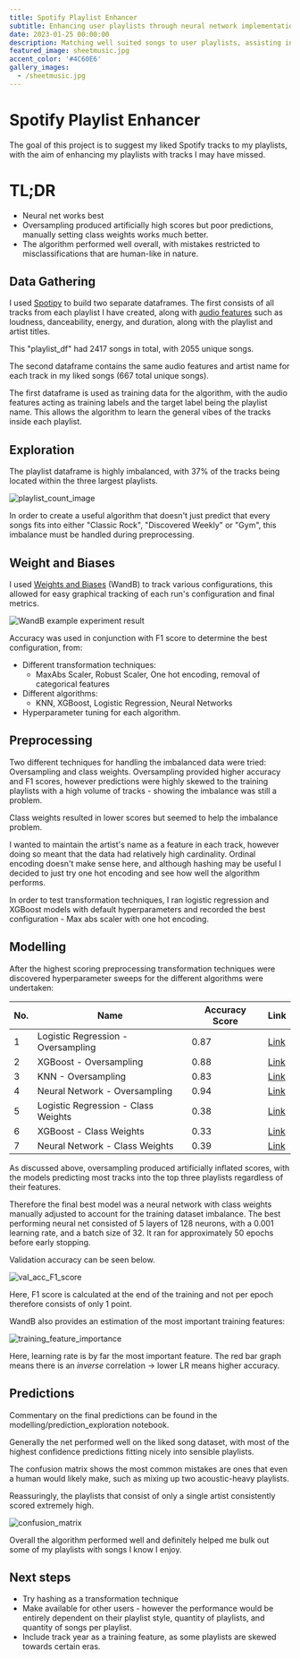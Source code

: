 ```yaml
---
title: Spotify Playlist Enhancer
subtitle: Enhancing user playlists through neural network implementation.
date: 2023-01-25 00:00:00
description: Matching well suited songs to user playlists, assisting in the creation of a well rounded user experience.
featured_image: sheetmusic.jpg
accent_color: '#4C60E6'
gallery_images:
  - /sheetmusic.jpg
---
```


# Spotify Playlist Enhancer

The goal of this project is to suggest my liked Spotify tracks to my playlists, with the aim of enhancing my playlists with tracks I may have missed.

# TL;DR

* Neural net works best
* Oversampling produced artificially high scores but poor predictions, manually setting class weights works much better.
* The algorithm performed well overall, with mistakes restricted to misclassifications that are human-like in nature.

## Data Gathering

I used [Spotipy](https://spotipy.readthedocs.io/en/master/) to build two separate dataframes. The first consists of all tracks from each playlist I have created, along with [audio features](https://developer.spotify.com/documentation/web-api/reference/#/operations/get-several-audio-features) such as loudness, danceability, energy, and duration, along with the playlist and artist titles.


This "playlist_df" had 2417 songs in total, with 2055 unique songs.

The second dataframe contains the same audio features and artist name for each track in my liked songs (667 total unique songs).

The first dataframe is used as training data for the algorithm, with the audio features acting as training labels and the target label being the playlist name. This allows the algorithm to learn the general vibes of the tracks inside each playlist.

## Exploration
The playlist dataframe is highly imbalanced, with 37% of the tracks being located within the three largest playlists.

![playlist_count_image](/images/playlist_recommender/Playlist_track_count.png)

In order to create a useful algorithm that doesn't just predict that every songs fits into either "Classic Rock", "Discovered Weekly" or "Gym", this imbalance must be handled during preprocessing.

## Weight and Biases

I used [Weights and Biases](https://wandb.ai/) (WandB) to track various configurations, this allowed for easy graphical tracking of each run's configuration and final metrics.

![WandB example experiment result](/images/playlist_recommender/wand_example.png)

Accuracy was used in conjunction with F1 score to determine the best configuration, from:
* Different transformation techniques:
    * MaxAbs Scaler, Robust Scaler, One hot encoding, removal of categorical features
* Different algorithms:
    * KNN, XGBoost, Logistic Regression, Neural Networks
* Hyperparameter tuning for each algorithm.

## Preprocessing

Two different techniques for handling the imbalanced data were tried: Oversampling and class weights. Oversampling provided higher accuracy and F1 scores, however predictions were highly skewed to the training playlists with a high volume of tracks - showing the imbalance was still a problem.

Class weights resulted in lower scores but seemed to help the imbalance problem.

I wanted to maintain the artist's name as a feature in each track, however doing so meant that the data had relatively high cardinality. Ordinal encoding doesn't make sense here, and although hashing may be useful I decided to just try one hot encoding and see how well the algorithm performs.

In order to test transformation techniques, I ran logistic regression and XGBoost models with default hyperparameters and recorded the best configuration - Max abs scaler with one hot encoding.

## Modelling

After the highest scoring preprocessing transformation techniques were discovered hyperparameter sweeps for the different algorithms were undertaken:

No. | Name | Accuracy Score | Link |
| ----------- | ----------- | ----------- | ----------- |
1 | Logistic Regression - Oversampling | 0.87 | [Link](https://wandb.ai/jmoro/spotify-recommender/sweeps/sj3l8f3d?workspace=user-jmoro)
2| XGBoost - Oversampling | 0.88 | [Link](https://wandb.ai/jmoro/spotify-recommender/sweeps/9vz4uz2e?workspace=user-jmoro) |
3| KNN - Oversampling | 0.83 | [Link](https://wandb.ai/jmoro/spotify-recommender/sweeps/rg3vxgpa?workspace=user-jmoro) |
4| Neural Network - Oversampling | 0.94 | [Link](https://wandb.ai/jmoro/spotify-recommender/sweeps/su14o02h?workspace=user-jmoro) |
5| Logistic Regression - Class Weights| 0.38 | [Link](https://wandb.ai/jmoro/spotify-recommender/sweeps/2raxh3go?workspace=user-jmoro) |
6| XGBoost - Class Weights | 0.33 | [Link](https://wandb.ai/jmoro/spotify-recommender/sweeps/flulex7b?workspace=user-jmoro) |
7| Neural Network - Class Weights | 0.39 | [Link](https://wandb.ai/jmoro/spotify-recommender/sweeps/arl7bgor?workspace=user-jmoro) |

As discussed above, oversampling produced artificially inflated scores, with the models predicting most tracks into the top three playlists regardless of their features.

Therefore the final best model was a neural network with class weights manually adjusted to account for the training dataset imbalance.
The best performing neural net consisted of 5 layers of 128 neurons, with a 0.001 learning rate, and a batch size of 32. It ran for approximately 50 epochs before early stopping.

Validation accuracy can be seen below.

![val_acc_F1_score](/images/playlist_recommender/val_acc_F1.png)

Here, F1 score is calculated at the end of the training and not per epoch therefore consists of only 1 point.

WandB also provides an estimation of the most important training features:

![training_feature_importance](/images/playlist_recommender/feature_importance.png)

Here, learning rate is by far the most important feature. The red bar graph means there is an *inverse* correlation -> lower LR means higher accuracy.

## Predictions

Commentary on the final predictions can be found in the modelling/prediction_exploration notebook.

Generally the net performed well on the liked song dataset, with most of the highest confidence predictions fitting nicely into sensible playlists.

The confusion matrix shows the most common mistakes are ones that even a human would likely make, such as mixing up two acoustic-heavy playlists.

Reassuringly, the playlists that consist of only a single artist consistently scored extremely high.

![confusion_matrix](/images/playlist_recommender/confusion_matrix.png)

Overall the algorithm performed well and definitely helped me bulk out some of my playlists with songs I know I enjoy.

## Next steps

* Try hashing as a transformation technique
* Make available for other users - however the performance would be entirely dependent on their playlist style, quantity of playlists, and quantity of songs per playlist.
* Include track year as a training feature, as some playlists are skewed towards certain eras.

